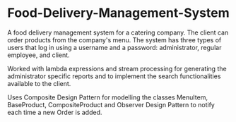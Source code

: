# Food-Delivery-Management-System
A food delivery management system for a catering company. The client can 
order products from the company's menu. The system has three types of users that log in 
using a username and a password: administrator, regular employee, and client.


Worked with lambda expressions and stream processing for generating the 
administrator specific reports and to implement the search 
functionalities available to the client.

Uses Composite Design Pattern for modelling the classes MenuItem, BaseProduct, 
CompositeProduct and Observer Design Pattern to notify each time a 
new Order is added.
